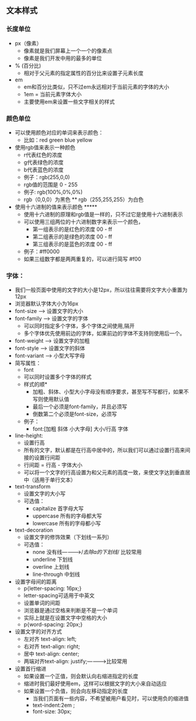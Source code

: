 
## 文本样式
### 长度单位
  * px（像素）
    * 像素就是我们屏幕上一个一个的像素点
    * 像素是我们开发中用的最多的单位
  * % (百分比)
    * 相对于父元素的指定属性的百分比来设置子元素长度
  * em
    * em和百分比类似，只不过em永远相对于当前元素的字体的大小
    * 1em = 当前元素字体大小
    * 主要使用em来设置一些文字相关的样式
### 颜色单位
  * 可以使用颜色对应的单词来表示颜色：
    * 比如：red green blue yellow
  * 使用rgb值来表示一种颜色	
    * r代表红色的浓度
    * g代表绿色的浓度
    * b代表蓝色的浓度
    * 例子：rgb(255,0,0)
    * rgb值的范围是 0 - 255
    * 例子: rgb(100%,0%,0%)
    * rgb（0,0,0）为黑色
    **  rgb（255,255,255）为白色
  * 使用十六进制的值来表示颜色 *****
    * 使用十六进制的原理和rgb值是一样的，只不过它是使用十六进制表示
    * 可以使用三组两位的十六进制数字来表示一个颜色，
      * 第一组表示的是红色的浓度 00 - ff
      * 第二组表示的是绿色的浓度 00 - ff
      * 第三组表示的是蓝色的浓度 00 - ff
    * 例子：#ff0000
    * 如果三组数字都是两两重复的，可以进行简写 #f00
### 字体：
  * 我们一般页面中使用的文字的大小是12px，所以往往需要将文字大小重置为12px
  * 浏览器默认字体大小为16px
  * font-size --> 设置文字的大小
  * font-family --> 设置文字的字体
    * 可以同时指定多个字体，多个字体之间使用,隔开
    * 多个字体优先使用前边的字体，如果前边的字体不支持则使用后一个。
  * font-weight --> 设置文字的加粗
  * font-style --> 设置文字的斜体
  * font-variant --> 小型大写字母
  * 简写属性：
    * font
    * 可以同时设置多个字体的样式
    * 样式的顺* 
      * 加粗、斜体、小型大小字母没有顺序要求，甚至写不写都行，如果不写则使用默认值
      * 最后一个必须是font-family，并且必须写
      * 倒数第二个必须是font-size，必须写
    * 例子：
      * font:[加粗 斜体 小大字母] 大小/行高 字体
* line-height:
  * 设置行高
  * 所有的文字，默认都是在行高中居中的，所以我们可以通过设置行高来间接的设置行间距
  * 行间距 = 行高 - 字体大小
  * 可以将一个文字的行高设置为和父元素的高度一致，来使文字达到垂直居中（适用于单行文本）
* text-transform
  * 设置文字的大小写
  * 可选值：
    * capitalize 首字母大写
    * uppercase 所有的字母都大写 
    * lowercase  所有的字母都小写
* text-decoration
  * 设置文字的修饰效果（下划线一系列）
  * 可选值：
    * none 没有线————>/*去除a的下划线*/   比较常用
    * underline 下划线 
    * overline 上划线 
    * line-through 中划线 
* 设置字母间的距离
  * p{letter-spacing: 16px;}
  * letter-spacing可适用于中英文
  * 设置单词的间距
  * 浏览器是通过空格来判断是不是一个单词
  * 实际上就是在设置文字中空格的大小
  * p{word-spacing: 20px;}
* 设置文字的对齐方式
  * 左对齐 text-align: left;
  * 右对齐 text-align: right;
  * 居中   text-align: center;
  * 两端对齐text-align: justify;————>比较常用
* 设置首行缩进
  *  如果设置一个正值，则会默认向右缩进指定的长度
    * 缩进时我们最好使用em，这样可以根据文字的大小来自动适应
  * 如果设置一个负值，则会向左移动指定的长度
    * 当我们页面有一些内容，不希望被用户看见时，可以使用负的缩进值
    * text-indent:2em ;
    * font-size: 30px;


				




			





		
		
		
		
		
		
		
		
		
		
		
		
		
		
		